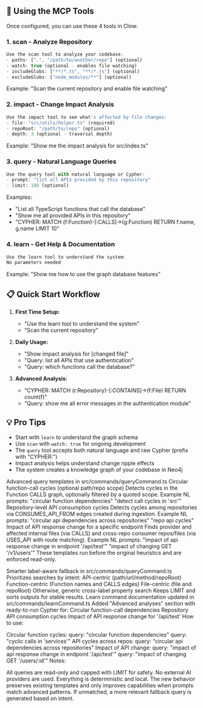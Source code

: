 ## 🚀 Using the MCP Tools

Once configured, you can use these 4 tools in Cline:

### 1. **scan** - Analyze Repository

```javascript
Use the scan tool to analyze your codebase:
- paths: [".", "/path/to/another/repo"] (optional)
- watch: true (optional - enables file watching)
- includeGlobs: ["**/*.ts", "**/*.js"] (optional)
- excludeGlobs: ["node_modules/**"] (optional)
```

Example: "Scan the current repository and enable file watching"

### 2. **impact** - Change Impact Analysis

```javascript
Use the impact tool to see what's affected by file changes:
- file: "src/utils/helper.ts" (required)
- repoRoot: "/path/to/repo" (optional)
- depth: 3 (optional - traversal depth)
```

Example: "Show me the impact analysis for src/index.ts"

### 3. **query** - Natural Language Queries

```javascript
Use the query tool with natural language or Cypher:
- prompt: "list all APIs provided by this repository"
- limit: 100 (optional)
```

Examples:

- "List all TypeScript functions that call the database"
- "Show me all provided APIs in this repository"
- "CYPHER: MATCH (f:Function)-[:CALLS]->(g:Function) RETURN f.name, g.name LIMIT 10"

### 4. **learn** - Get Help & Documentation

```javascript
Use the learn tool to understand the system:
No parameters needed
```

Example: "Show me how to use the graph database features"

## 📋 Quick Start Workflow

1. **First Time Setup:**

   - "Use the learn tool to understand the system"
   - "Scan the current repository"

2. **Daily Usage:**

   - "Show impact analysis for [changed file]"
   - "Query: list all APIs that use authentication"
   - "Query: which functions call the database?"

3. **Advanced Analysis:**

   - "CYPHER: MATCH (r:Repository)-[:CONTAINS]->(f:File) RETURN count(f)"
   - "Query: show me all error messages in the authentication module"

## 💡 Pro Tips

- Start with `learn` to understand the graph schema
- Use `scan` with `watch: true` for ongoing development
- The `query` tool accepts both natural language and raw Cypher (prefix with "CYPHER:")
- Impact analysis helps understand change ripple effects
- The system creates a knowledge graph of your codebase in Neo4j

Advanced query templates in src/commands/queryCommand.ts
Circular function-call cycles (optional path/repo scope)
Detects cycles in the Function CALLS graph, optionally filtered by a quoted scope.
Example NL prompts:
"circular function dependencies"
"detect call cycles in 'src'"
Repository-level API consumption cycles
Detects cycles among repositories via CONSUMES_API_FROM edges created during ingestion.
Example NL prompts:
"circular api dependencies across repositories"
"repo api cycles"
Impact of API response change for a specific endpoint
Finds provider and affected internal files (via CALLS) and cross-repo consumer repos/files (via USES_API with route matching).
Example NL prompts:
"impact of api response change in endpoint '/api/test'"
"impact of changing GET '/v1/users'"
These templates run before the original heuristics and are enforced read-only.

Smarter label-aware fallback in src/commands/queryCommand.ts
Prioritizes searches by intent:
API-centric (path/url/method/repoRoot)
Function-centric (Function names and CALLS edges)
File-centric (file and repoRoot)
Otherwise, generic cross-label property search
Keeps LIMIT and sorts outputs for stable results.
Learn command documentation updated in src/commands/learnCommand.ts
Added "Advanced analyses" section with ready-to-run Cypher for:
Circular function-call dependencies
Repository API consumption cycles
Impact of API response change for '/api/test'
How to use:

Circular function cycles:
query: "circular function dependencies"
query: "cyclic calls in 'services'"
API cycles across repos:
query: "circular api dependencies across repositories"
Impact of API change:
query: "impact of api response change in endpoint '/api/test'"
query: "impact of changing GET '/users/:id'"
Notes:

All queries are read-only and capped with LIMIT for safety.
No external AI providers are used. Everything is deterministic and local.
The new behavior preserves existing templates and only improves capabilities when prompts match advanced patterns. If unmatched, a more relevant fallback query is generated based on intent.
